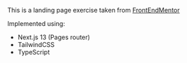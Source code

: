 This is a landing page exercise taken from [FrontEndMentor](https://frontendmentor.id)

Implemented using:

- Next.js 13 (Pages router)
- TailwindCSS
- TypeScript
